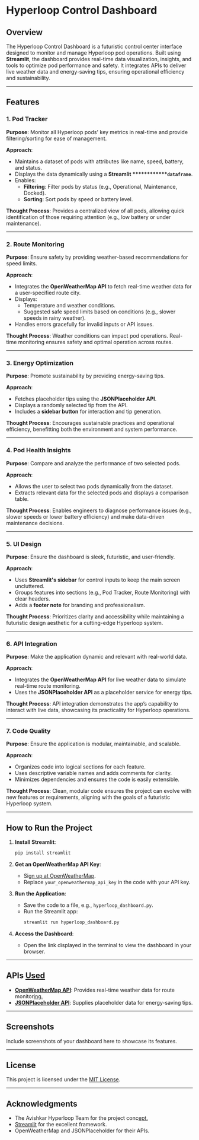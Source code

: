 # Hyperloop Control Dashboard

## Overview

The Hyperloop Control Dashboard is a futuristic control center interface designed to monitor and manage Hyperloop pod operations. Built using **Streamlit**, the dashboard provides real-time data visualization, insights, and tools to optimize pod performance and safety. It integrates APIs to deliver live weather data and energy-saving tips, ensuring operational efficiency and sustainability.

---

## Features

### **1. Pod Tracker**

**Purpose**: Monitor all Hyperloop pods' key metrics in real-time and provide filtering/sorting for ease of management.

**Approach**:

- Maintains a dataset of pods with attributes like name, speed, battery, and status.
- Displays the data dynamically using a **Streamlit \*\*\*\*\*\*\*\*****`dataframe`**.
- Enables:
  - **Filtering**: Filter pods by status (e.g., Operational, Maintenance, Docked).
  - **Sorting**: Sort pods by speed or battery level.

**Thought Process**: Provides a centralized view of all pods, allowing quick identification of those requiring attention (e.g., low battery or under maintenance).

---

### **2. Route Monitoring**

**Purpose**: Ensure safety by providing weather-based recommendations for speed limits.

**Approach**:

- Integrates the **OpenWeatherMap API** to fetch real-time weather data for a user-specified route city.
- Displays:
  - Temperature and weather conditions.
  - Suggested safe speed limits based on conditions (e.g., slower speeds in rainy weather).
- Handles errors gracefully for invalid inputs or API issues.

**Thought Process**: Weather conditions can impact pod operations. Real-time monitoring ensures safety and optimal operation across routes.

---

### **3. Energy Optimization**

**Purpose**: Promote sustainability by providing energy-saving tips.

**Approach**:

- Fetches placeholder tips using the **JSONPlaceholder API**.
- Displays a randomly selected tip from the API.
- Includes a **sidebar button** for interaction and tip generation.

**Thought Process**: Encourages sustainable practices and operational efficiency, benefitting both the environment and system performance.

---

### **4. Pod Health Insights**

**Purpose**: Compare and analyze the performance of two selected pods.

**Approach**:

- Allows the user to select two pods dynamically from the dataset.
- Extracts relevant data for the selected pods and displays a comparison table.

**Thought Process**: Enables engineers to diagnose performance issues (e.g., slower speeds or lower battery efficiency) and make data-driven maintenance decisions.

---

### **5. UI Design**

**Purpose**: Ensure the dashboard is sleek, futuristic, and user-friendly.

**Approach**:

- Uses **Streamlit's sidebar** for control inputs to keep the main screen uncluttered.
- Groups features into sections (e.g., Pod Tracker, Route Monitoring) with clear headers.
- Adds a **footer note** for branding and professionalism.

**Thought Process**: Prioritizes clarity and accessibility while maintaining a futuristic design aesthetic for a cutting-edge Hyperloop system.

---

### **6. API Integration**

**Purpose**: Make the application dynamic and relevant with real-world data.

**Approach**:

- Integrates the **OpenWeatherMap API** for live weather data to simulate real-time route monitoring.
- Uses the **JSONPlaceholder API** as a placeholder service for energy tips.

**Thought Process**: API integration demonstrates the app’s capability to interact with live data, showcasing its practicality for Hyperloop operations.

---

### **7. Code Quality**

**Purpose**: Ensure the application is modular, maintainable, and scalable.

**Approach**:

- Organizes code into logical sections for each feature.
- Uses descriptive variable names and adds comments for clarity.
- Minimizes dependencies and ensures the code is easily extensible.

**Thought Process**: Clean, modular code ensures the project can evolve with new features or requirements, aligning with the goals of a futuristic Hyperloop system.

---

## How to Run the Project

1. **Install Streamlit**:

   ```bash
   pip install streamlit
   ```

2. **Get an OpenWeatherMap API Key**:

   - Sig[n up at ](https://openweathermap.org/)[OpenWeatherMap](https://openweathermap.org/).
   - Replace `your_openweathermap_api_key` in the code with your API key.

3. **Run the Application**:

   - Save the code to a file, e.g., `hyperloop_dashboard.py`.
   - Run the Streamlit app:
     ```bash
     streamlit run hyperloop_dashboard.py
     ```

4. **Access the Dashboard**:

   - Open the link displayed in the terminal to view the dashboard in your browser.

---

## APIs [Used](https://openweathermap.org/api)

- **[OpenWeatherMap API](https://openweathermap.org/api)**: Provides real-time weather data for route monitor[ing.](https://jsonplaceholder.typicode.com/)
- **[JSONPlaceholder API](https://jsonplaceholder.typicode.com/)**: Supplies placeholder data for energy-saving tips.

---

## Screenshots

Include screenshots of your dashboard here to showcase its features.

---

## License

This project is licensed under the [MIT License](LICENSE).

---

## Acknowledgments

- The Avishkar Hyperloop Team for the project conc[ept.](https://streamlit.io/)
- [Streamlit](https://streamlit.io/) for the excellent framework.
- OpenWeatherMap and JSONPlaceholder for their APIs.

